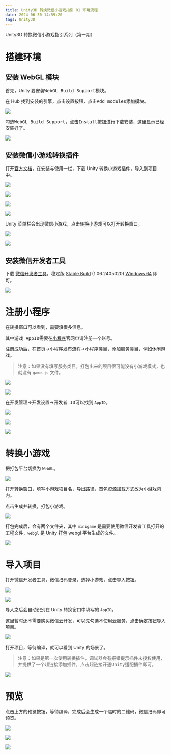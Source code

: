 ```yaml
---
title: Unity3D 转换微信小游戏指引 01 环境流程
date: 2024-06-30 14:59:20
tags: Unity3D
---
```


Unity3D 转换微信小游戏指引系列（第一期）

<!--more-->

# 搭建环境

## 安装 WebGL 模块

首先，Unity 要安装<kbd>WebGL Build Support</kbd>模块。

在 Hub 找到安装的引擎，点击设置按钮，点击<kbd>Add modules</kbd>添加模块。

![](../images/unity-wechat-minigame-1/添加模块.png)

勾选<kbd>WebGL Build Support</kbd>，点击<kbd>Install</kbd>按钮进行下载安装，这里显示已经安装好了。

![](../images/unity-wechat-minigame-1/安装WebGL模块.png)

## 安装微信小游戏转换插件

打开[官方文档](https://gitee.com/wechat-minigame/minigame-unity-webgl-transform)，在<kbd>安装与使用</kbd>一栏，下载 Unity 转换小游戏插件，导入到项目中。

![](../images/unity-wechat-minigame-1/下载插件.png)

![](../images/unity-wechat-minigame-1/导入插件.png)

![](../images/unity-wechat-minigame-1/打开插件.png)

![](../images/unity-wechat-minigame-1/导入资源.png)

Unity 菜单栏会出现<kbd>微信小游戏</kbd>，点击<kbd>转换小游戏</kbd>可以打开转换窗口。

![](../images/unity-wechat-minigame-1/菜单栏按钮.png)

![](../images/unity-wechat-minigame-1/转换窗口.png)

## 安装微信开发者工具

下载 [微信开发者工具](https://developers.weixin.qq.com/miniprogram/dev/devtools/download.html)，稳定版 [Stable Build](https://developers.weixin.qq.com/miniprogram/dev/devtools/stable.html) (1.06.2405020) [Windows 64](https://dldir1.qq.com/WechatWebDev/release/be1ec64cf6184b0fa64091919793f068/wechat_devtools_1.06.2405020_win32_x64.exe) 即可。

![](../images/unity-wechat-minigame-1/下载微信开发者工具.png)

# 注册小程序

在转换窗口可以看到，需要填很多信息。

其中<kbd>游戏 AppID</kbd>需要在[小程序](https://mp.weixin.qq.com/)官网申请注册一个账号。

注册成功后，在<kbd>首页</kbd>-><kbd>小程序发布流程</kbd>-><kbd>小程序类目</kbd>，添加<kbd>服务类目</kbd>，例如休闲游戏。

> 注意：如果没有填写服务类目，打包出来的项目很可能没有小游戏模式，也就没有 `game.js` 文件。

![](../images/unity-wechat-minigame-1/小程序类目.png)

![](../images/unity-wechat-minigame-1/小游戏类目.png)

在<kbd>开发管理</kbd>-><kbd>开发设置</kbd>-><kbd>开发者 ID</kbd>可以找到 `AppID`。

![](../images/unity-wechat-minigame-1/开发管理.png)

![](../images/unity-wechat-minigame-1/小程序ID.png)

![](../images/unity-wechat-minigame-1/填写AppID.png)

# 转换小游戏

把打包平台切换为 `WebGL`。

![](../images/unity-wechat-minigame-1/切换打包平台.png)

打开转换窗口，填写<kbd>小游戏项目名</kbd>，<kbd>导出路径</kbd>，<kbd>首包资源加载方式</kbd>改为<kbd>小游戏包内</kbd>。

点击<kbd>生成并转换</kbd>，打包小游戏。

![](../images/unity-wechat-minigame-1/转换小游戏.png)

打包完成后，会有两个文件夹，其中 `minigame` 是需要使用<kbd>微信开发者工具</kbd>打开的工程文件，`webgl` 是 Unity 打包 webgl 平台生成的文件。

![](../images/unity-wechat-minigame-1/两个文件夹.png)

# 导入项目

打开微信开发者工具，微信扫码登录，选择<kbd>小游戏</kbd>，点击<kbd>导入</kbd>按钮。

![](../images/unity-wechat-minigame-1/导入项目.png)

![](../images/unity-wechat-minigame-1/选择文件夹.png)

导入之后会自动识别在 Unity 转换窗口中填写的 `AppID`。

这里暂时还不需要购买微信云开发，可以先勾选<kbd>不使用云服务</kbd>，点击<kbd>确定</kbd>按钮导入项目。

![](../images/unity-wechat-minigame-1/确定导入.png)

打开项目，等待编译，就可以看到 Unity 的场景了。

> 注意：如果是第一次使用转换插件，调试器会有报错提示<kbd>插件未授权使用</kbd>，并提供了一个超链接<kbd>添加插件</kbd>，点击超链接开通<kbd>Unity适配插件</kbd>即可。

![](../images/unity-wechat-minigame-1/运行项目.png)

# 预览

点击上方的<kbd>预览</kbd>按钮，等待编译，完成后会生成一个临时的二维码，微信扫码即可预览。

![](../images/unity-wechat-minigame-1/预览.png)

![](../images/unity-wechat-minigame-1/二维码预览.png)

![](../images/unity-wechat-minigame-1/手机预览.png)

